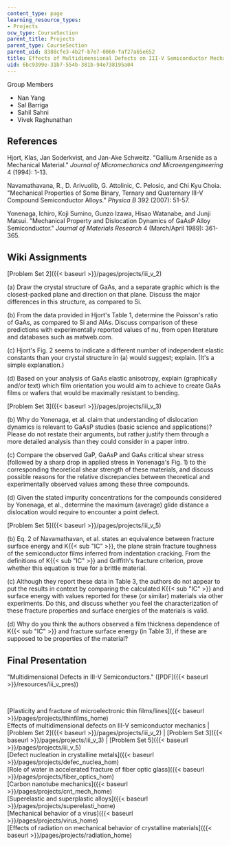 ```yaml
---
content_type: page
learning_resource_types:
- Projects
ocw_type: CourseSection
parent_title: Projects
parent_type: CourseSection
parent_uid: 8388cfe3-4b2f-b7e7-0060-faf27a65e652
title: Effects of Multidimensional Defects on III-V Semiconductor Mechanics
uid: 6bc9399e-31b7-554b-381b-94e738195a04
---
```


Group Members

*   Nan Yang
*   Sal Barriga
*   Sahil Sahni
*   Vivek Raghunathan

References
----------

Hjort, Klas, Jan Soderkvist, and Jan-Ake Schweitz. "Gallium Arsenide as a Mechanical Material." _Journal of Micromechanics and Microengengineering_ 4 (1994): 1-13.

Navamathavana, R., D. Arivuolib, G. Attolinic, C. Pelosic, and Chi Kyu Choia. "Mechanical Properties of Some Binary, Ternary and Quaternary III-V Compound Semiconductor Alloys." _Physica B_ 392 (2007): 51-57.

Yonenaga, Ichiro, Koji Sumino, Gunzo Izawa, Hisao Watanabe, and Junji Matsui. "Mechanical Property and Dislocation Dynamics of GaAsP Alloy Semiconductor." _Journal of Materials Research_ 4 (March/April 1989): 361-365.

Wiki Assignments
----------------

[Problem Set 2]({{< baseurl >}}/pages/projects/iii_v_2)

(a) Draw the crystal structure of GaAs, and a separate graphic which is the closest-packed plane and direction on that plane. Discuss the major differences in this structure, as compared to Si.

(b) From the data provided in Hjort's Table 1, determine the Poisson's ratio of GaAs, as compared to Si and AlAs. Discuss comparison of these predictions with experimentally reported values of nu, from open literature and databases such as matweb.com.

(c) Hjort's Fig. 2 seems to indicate a different number of independent elastic constants than your crystal structure in (a) would suggest; explain. (It's a simple explanation.)

(d) Based on your analysis of GaAs elastic anisotropy, explain (graphically and/or text) which film orientation you would aim to achieve to create GaAs films or wafers that would be maximally resistant to bending.

[Problem Set 3]({{< baseurl >}}/pages/projects/iii_v_3)

(b) Why do Yonenaga, et al. claim that understanding of dislocation dynamics is relevant to GaAsP studies (basic science and applications)? Please do not restate their arguments, but rather justify them through a more detailed analysis than they could consider in a paper intro.

(c) Compare the observed GaP, GaAsP and GaAs critical shear stress (followed by a sharp drop in applied stress in Yonenaga's Fig. 1) to the corresponding theoretical shear strength of these materials, and discuss possible reasons for the relative discrepancies between theoretical and experimentally observed values among these three compounds.

(d) Given the stated impurity concentrations for the compounds considered by Yonenaga, et al., determine the maximum (average) glide distance a dislocation would require to encounter a point defect.

[Problem Set 5]({{< baseurl >}}/pages/projects/iii_v_5)

(b) Eq. 2 of Navamathavan, et al. states an equivalence between fracture surface energy and K{{< sub "IC" >}}, the plane strain fracture toughness of the semiconductor films inferred from indentation cracking. From the definitions of K{{< sub "IC" >}} and Griffith's fracture criterion, prove whether this equation is true for a brittle material.

(c) Although they report these data in Table 3, the authors do not appear to put the results in context by comparing the calculated K{{< sub "IC" >}} and surface energy with values reported for these (or similar) materials via other experiments. Do this, and discuss whether you feel the characterization of these fracture properties and surface energies of the materials is valid.

(d) Why do you think the authors observed a film thickness dependence of K{{< sub "IC" >}} and fracture surface energy (in Table 3), if these are supposed to be properties of the material?

Final Presentation
------------------

"Multidimensional Defects in III-V Semiconductors." ([PDF]({{< baseurl >}}/resources/iii_v_pres))

  
  
 

[Plasticity and fracture of microelectronic thin films/lines]({{< baseurl >}}/pages/projects/thinfilms_home)  
Effects of multidimensional defects on III-V semiconductor mechanics | [Problem Set 2]({{< baseurl >}}/pages/projects/iii_v_2) | [Problem Set 3]({{< baseurl >}}/pages/projects/iii_v_3) | [Problem Set 5]({{< baseurl >}}/pages/projects/iii_v_5)  
[Defect nucleation in crystalline metals]({{< baseurl >}}/pages/projects/defec_nuclea_hom)  
[Role of water in accelerated fracture of fiber optic glass]({{< baseurl >}}/pages/projects/fiber_optics_hom)  
[Carbon nanotube mechanics]({{< baseurl >}}/pages/projects/cnt_mech_home)  
[Superelastic and superplastic alloys]({{< baseurl >}}/pages/projects/superelasti_home)  
[Mechanical behavior of a virus]({{< baseurl >}}/pages/projects/virus_home)  
[Effects of radiation on mechanical behavior of crystalline materials]({{< baseurl >}}/pages/projects/radiation_home)